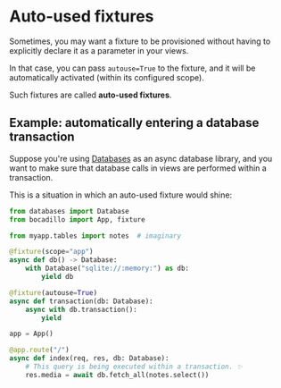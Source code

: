 # Auto-used fixtures

Sometimes, you may want a fixture to be provisioned without having to explicitly declare it as a parameter in your views.

In that case, you can pass `autouse=True` to the fixture, and it will be automatically activated (within its configured scope).

Such fixtures are called **auto-used fixtures**.

## Example: automatically entering a database transaction

Suppose you're using [Databases](https://github.com/encode/databases) as an async database library, and you want to make sure that database calls in views are performed within a transaction.

This is a situation in which an auto-used fixture would shine:

```python
from databases import Database
from bocadillo import App, fixture

from myapp.tables import notes  # imaginary

@fixture(scope="app")
async def db() -> Database:
    with Database("sqlite://:memory:") as db:
        yield db

@fixture(autouse=True)
async def transaction(db: Database):
    async with db.transaction():
        yield

app = App()

@app.route("/")
async def index(req, res, db: Database):
    # This query is being executed within a transaction. ✨
    res.media = await db.fetch_all(notes.select())
```
